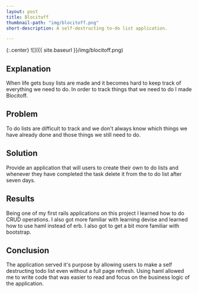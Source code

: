 ```yaml
---
layout: post
title: Blocitoff
thumbnail-path: "img/blocitoff.png"
short-description: A self-destructing to-do list application.

---
```


{:.center}
![]({{ site.baseurl }}/img/blocitoff.png)

## Explanation

When life gets busy lists are made and it becomes hard to keep track of everything we need to do. In order to track things that we need to do I made Blocitoff.

## Problem
To do lists are difficult to track and we don't always know which things we have already done and those things we still need to do.


## Solution

Provide an application that will users to create their own to do lists and whenever they have completed the task delete it from the to do list after seven days.

## Results

Being one of my first rails applications on this project I learned how to do CRUD operations. I also got more familiar with learning devise and learned how to use haml instead of erb. I also got to get a bit more familiar with bootstrap.

## Conclusion

The application served it's purpose by allowing users to make a self destructing todo list even without a full page refresh. Using haml allowed me to write code that was easier to read and focus on the business logic of the application.

